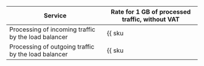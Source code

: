 | Service | Rate for 1 GB of processed traffic, without VAT |
| ----- | ----- |
| Processing of incoming traffic by the load balancer | {{ sku|USD|nlb.vip_bytes.ingress|string }} |
| Processing of outgoing traffic by the load balancer | {{ sku|USD|nlb.vip_bytes.egress|string }} |